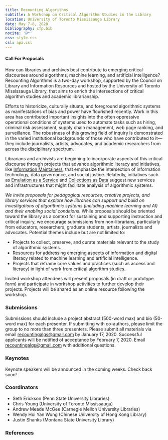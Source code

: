 ```yaml
---
title: Recounting Algorithms
subtitle: A Workshop on Critical Algorithm Studies in the Library 
location: University of Toronto Mississauga Library
date: May 7-8, 2020
bibliography: cfp.bib
nocite: '@*'
css: style.css
csl: apa.csl
---
```


#### Call For Proposals
How can libraries and archives best contribute to emerging critical discourses around algorithms, machine learning, and artificial intelligence? Recounting Algorithms is a two-day workshop, supported by the Council on Library and Information Resources and hosted by the  University of Toronto Mississauga Library, that aims to enrich the intersections of critical algorithm studies and academic librarianship. 

Efforts to historicize, culturally situate, and foreground algorithmic systems as manifestations of bias and power have flourished recently. Work in this area has contributed important insights into the often oppressive operational conditions of systems used to automate tasks such as hiring, criminal risk assessment, supply chain management, web page ranking, and surveillance. The robustness of this growing field of inquiry is demonstrated in the varied institutional backgrounds of those who have contributed to it—they include journalists, artists, advocates, and academic researchers from across the disciplinary spectrum. 

Librarians and archivists are beginning to incorporate aspects of this critical discourse through projects that advance algorithmic literacy and initiatives, like [Information Maintainers](http://themaintainers.org/info-mc-work), that emphasize the intersection of information technology, data governance, and social justice. Relatedly, initiatives such as [Emulation as a Service](https://www.softwarepreservationnetwork.org/eaasi/) and [Collections as Data](https://collectionsasdata.github.io/) suggest new services and infrastructures that might facilitate analysis of algorithmic systems.

*We invite proposals for pedagogical resources, creative projects, and library services that explore how libraries can support and build on investigations of algorithmic systems (including machine learning and AI) and their enabling social conditions*.  While proposals should be oriented toward the library as a context for sustaining and supporting instruction and critical inquiry, we encourage submissions from non-librarians, particularly from educators, researchers, graduate students,  artists, journalists and advocates. Potential themes include but are not limited to:


- Projects to collect, preserve, and curate materials relevant to the study of algorithmic systems.
- Resources for addressing emerging aspects of information and digital  literacy related to machine learning and artificial intelligence. 
- Projects that reframe core values and practices (such as access and literacy) in light of work from critical algorithm studies. 

Invited workshop attendees will present proposals (in draft or prototype form) and participate in workshop activities to further develop their projects. Projects will be shared as an online resource following the workshop. 

### Submissions

Submissions should include a project abstract (500-word max) and bio (50-word max) for each presenter. If submitting with co-authors, please limit the group to no more than three presenters. Please submit all materials via email <recountingalgs@gmail.com> by January 17, 2020. Successful applicants will be notified of acceptance by February 7, 2020. Email <recountingalgs@gmail.com> with additional questions. 

### Keynotes

Keynote speakers will be announced in the coming weeks. Check back soon!

### Coordinators

- Seth Erickson (Penn State University Libraries)
- Chris Young (University of Toronto Mississauga)
- Andrew Meade McGee (Carnegie Mellon University Libraries)
- Wendy Hoi Yan Wong (Chinese University of Hong Kong Library)
- Justin Shanks (Montana State University Library)

### References


